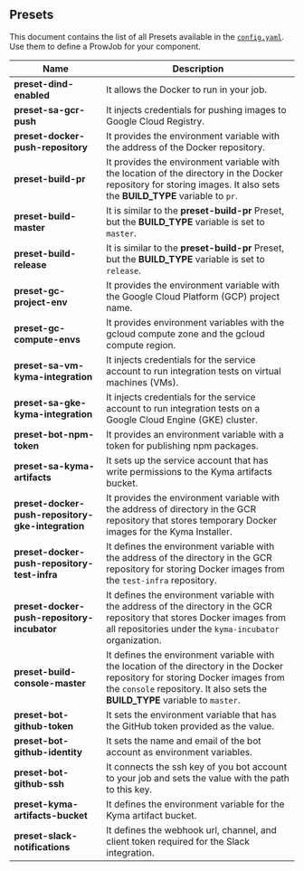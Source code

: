 ## Presets

This document contains the list of all Presets available in the [`config.yaml`](../../prow/config.yaml). Use them to define a ProwJob for your component.

| Name                               | Description                                                                                                                                                     |
| ---------------------------------- | --------------------------------------------------------------------------------------------------------------------------------------------------------------- |
| **preset-dind-enabled**            | It allows the Docker to run in your job.                                                                                                                        |
| **preset-sa-gcr-push**             | It injects credentials for pushing images to Google Cloud Registry.                                                                                             |
| **preset-docker-push-repository**  | It provides the environment variable with the address of the Docker repository.                                                                                 |
| **preset-build-pr**                | It provides the environment variable with the location of the directory in the Docker repository for storing images. It also sets the **BUILD_TYPE** variable to `pr`. |
| **preset-build-master**            | It is similar to the **preset-build-pr** Preset, but the **BUILD_TYPE** variable is set to `master`.                                                            |
| **preset-build-release**           | It is similar to the **preset-build-pr** Preset, but the **BUILD_TYPE** variable is set to `release`.                                                           |
| **preset-gc-project-env**          | It provides the environment variable with the Google Cloud Platform (GCP) project name.                                                                                              |
| **preset-gc-compute-envs**         | It provides environment variables with the gcloud compute zone and the gcloud compute region.                                                                   |
| **preset-sa-vm-kyma-integration**  | It injects credentials for the service account to run integration tests on virtual machines (VMs).                                                              |
| **preset-sa-gke-kyma-integration** | It injects credentials for the service account to run integration tests on a Google Cloud Engine (GKE) cluster.                                                 |
| **preset-bot-npm-token**           | It provides an environment variable with a token for publishing npm packages.
| **preset-sa-kyma-artifacts** | It sets up the service account that has write permissions to the Kyma artifacts bucket.                     |
| **preset-docker-push-repository-gke-integration** | It provides the environment variable with the address of directory in the GCR repository that stores temporary Docker images for the Kyma Installer.                     |
| **preset-docker-push-repository-test-infra** | It defines the environment variable  with the address of the directory in the GCR repository for storing Docker images from the `test-infra` repository.                    |
| **preset-docker-push-repository-incubator** | It defines the environment variable  with the address of the directory in the GCR repository that stores Docker images from all repositories under the `kyma-incubator` organization.                     |
| **preset-build-console-master** | It defines the environment variable with the location of the directory in the Docker repository for storing Docker images from the `console` repository. It also sets the **BUILD_TYPE** variable to `master`.                  |
| **preset-bot-github-token** | It sets the environment variable that has the GitHub token provided as the value.                     |
| **preset-bot-github-identity** | It sets the name and email of the bot account as environment variables.               |
| **preset-bot-github-ssh** | It connects the ssh key of you bot account to your job  and sets the value with the path to this key.                    |
| **preset-kyma-artifacts-bucket** | It defines the environment variable for the Kyma artifact bucket.                     |
| **preset-slack-notifications** | It defines the webhook url, channel, and client token required for the Slack integration.                 |

